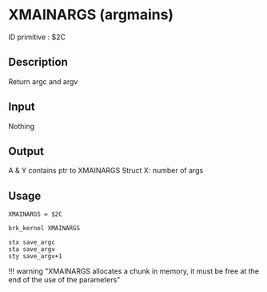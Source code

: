 # XMAINARGS (argmains)

ID primitive : $2C

## Description

Return argc and argv

## Input

Nothing

## Output

A & Y contains ptr to XMAINARGS Struct
X: number of args

## Usage

``` ca65
XMAINARGS = $2C

brk_kernel XMAINARGS

stx save_argc
sta save_argv
sty save_argv+1
```

!!! warning "XMAINARGS allocates a chunk in memory, it must be free at the end of the use of the parameters"
